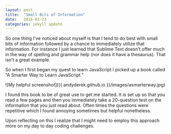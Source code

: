 ```yaml
---
layout: post
title:  "Small Bits of Information"
date:   2016-03-23 
categories: jekyll update
---
```


So one thing I've noticed about myself is that I tend to do best with small bits of information followed by a chance to immediately utilize that information.  For instance I just learned that Sublime Text doesn’t offer much in the way of spelling and grammar help (nor does it have a thesaurus).  That isn’t a great example.

So when I first began my quest to learn JavaScript I picked up a book called “A Smarter Way to Learn JavaScript.”  

![My helpful screenshot]({{ andyderek.github.io }}/images/asmarterway.jpg)

I found this book to be of great use to get me started.  It is set up so that you read a few pages and then you immediately take a 20-question test on the information that you just read about.  Often times the questions were repetitive which I found annoying sometimes but helpful nonetheless.

Upon reflecting on this I realize that I might need to employ this approach more on my day to day coding challenges.

 
